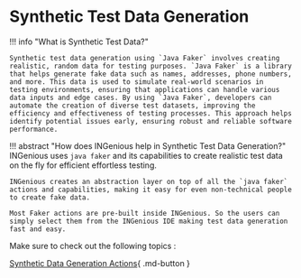 # **Synthetic Test Data Generation**  <span style="color:#FF6200"></span>  


!!! info "What is Synthetic Test Data?"

    Synthetic test data generation using `Java Faker` involves creating realistic, random data for testing purposes. `Java Faker` is a library that helps generate fake data such as names, addresses, phone numbers, and more. This data is used to simulate real-world scenarios in testing environments, ensuring that applications can handle various data inputs and edge cases. By using `Java Faker`, developers can automate the creation of diverse test datasets, improving the efficiency and effectiveness of testing processes. This approach helps identify potential issues early, ensuring robust and reliable software performance.


!!! abstract "How does INGenious help in Synthetic Test Data Generation?"
    INGenious uses `java faker` and its capabilities to create realistic test data on the fly for efficient effortless testing.

    INGenious creates an abstraction layer on top of all the `java faker` actions and capabilities, making it easy for even non-technical people to create fake data.

    Most Faker actions are pre-built inside INGenious. So the users can simply select them from the INGenious IDE making test data generation fast and easy.


Make sure to check out the following topics :

[Synthetic Data Generation Actions](actions.md){ .md-button } 